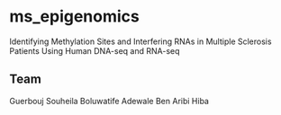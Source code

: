 # ms_epigenomics
Identifying Methylation Sites and Interfering RNAs in Multiple Sclerosis Patients Using Human DNA-seq and RNA-seq


## Team 
Guerbouj Souheila
Boluwatife Adewale
Ben Aribi Hiba
